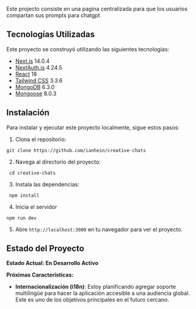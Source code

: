 Este projecto consiste en una pagina centralizada para que los usuarios compartan sus prompts para chatgpt

## Tecnologías Utilizadas

Este proyecto se construyó utilizando las siguientes tecnologías:

- [Next.js](https://nextjs.org/) 14.0.4
- [NextAuth.js](https://next-auth.js.org/) 4.24.5
- [React](https://es.reactjs.org/) 18
- [Tailwind CSS](https://tailwindcss.com/) 3.3.6
- [MongoDB](https://www.mongodb.com/) 6.3.0
- [Mongoose](https://mongoosejs.com/) 8.0.3


## Instalación

Para instalar y ejecutar este proyecto localmente, sigue estos pasos:

1. Clona el repositorio:
  ```
  git clone https://github.com/ianhein/creative-chats
  ```
2. Navega al directorio del proyecto:
 ```
  cd creative-chats
 ```
3. Instala las dependencias:
 ```
  npm install 
 ```
4. Inicia el servidor
```
npm run dev
```
5. Abre `http://localhost:3000` en tu navegador para ver el proyecto.

## Estado del Proyecto

**Estado Actual: En Desarrollo Activo**

**Próximas Características:**
- **Internacionalización (i18n)**: Estoy planificando agregar soporte multilingüe para hacer la aplicación accesible a una audiencia global. Este es uno de los objetivos principales en el futuro cercano.
